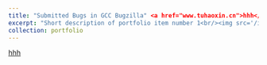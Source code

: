 ```yaml
---
title: "Submitted Bugs in GCC Bugzilla" <a href="www.tuhaoxin.cn">hhh</a>
excerpt: "Short description of portfolio item number 1<br/><img src='/images/500x300.png'>"
collection: portfolio
---
```


<a href="www.tuhaoxin.cn">hhh</a>
